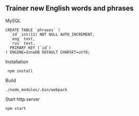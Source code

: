 ## Trainer new English words and phrases

MySQL
```
CREATE TABLE `phrases` (
  `id` int(11) NOT NULL AUTO_INCREMENT,
  `eng` text,
  `rus` text,
  PRIMARY KEY (`id`)
) ENGINE=InnoDB DEFAULT CHARSET=utf8;
```

Installation
```
 npm install
```

Build
```
./node_modules/.bin/webpack
```

Start http server
```
npm start
```